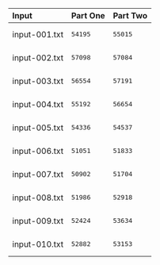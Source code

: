 | Input | Part One | Part Two |
|:---|:---|:---|
|input-001.txt|<pre>54195</pre>|<pre>55015</pre>|
|input-002.txt|<pre>57098</pre>|<pre>57084</pre>|
|input-003.txt|<pre>56554</pre>|<pre>57191</pre>|
|input-004.txt|<pre>55192</pre>|<pre>56654</pre>|
|input-005.txt|<pre>54336</pre>|<pre>54537</pre>|
|input-006.txt|<pre>51051</pre>|<pre>51833</pre>|
|input-007.txt|<pre>50902</pre>|<pre>51704</pre>|
|input-008.txt|<pre>51986</pre>|<pre>52918</pre>|
|input-009.txt|<pre>52424</pre>|<pre>53634</pre>|
|input-010.txt|<pre>52882</pre>|<pre>53153</pre>|